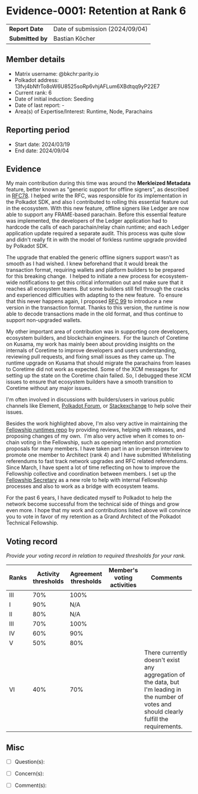# Evidence-0001: Retention at Rank 6

|                 |                                                                                             |
| --------------- | ------------------------------------------------------------------------------------------- |
| **Report Date** | Date of submission (2024/09/04)                                                             |
| **Submitted by**| Bastian Köcher                                                                              |


## Member details

- Matrix username: @bkchr:parity.io
- Polkadot address: 13fvj4bNfrTo8oW6U8525soRp6vhjAFLum6XBdtqq9yP22E7
- Current rank: 6
- Date of initial induction: Seeding
- Date of last report: -
- Area(s) of Expertise/Interest: Runtime, Node, Parachains


## Reporting period

- Start date: 2024/03/19
- End date: 2024/09/04


## Evidence

My main contribution during this time was around the **Merkleized Metadata** feature, better known as "generic support for offline signers", as described in [RFC78](https://polkadot-fellows.github.io/RFCs/approved/0078-merkleized-metadata.html). I helped write the RFC, was responsible for its implementation in the Polkadot SDK, and also I contributed to rolling this essential feature out in the ecosystem. With this new feature, offline signers like Ledger are now able to support any FRAME-based parachain. 
Before this essential feature was implemented, the developers of the Ledger application had to hardcode the calls of each parachain/relay chain runtime; and each Ledger application update required a separate audit. This process was quite slow and didn't really fit in with the model of forkless runtime upgrade provided by Polkadot SDK.

The upgrade that enabled the generic offline signers support wasn't as smooth as I had wished. I knew beforehand that it would break the transaction format, requiring wallets and platform builders to be prepared for this breaking change. 
I helped to initiate a new process for ecosystem-wide notifications to get this critical information out and make sure that it reaches all ecosystem teams. But some builders still fell through the cracks and experienced difficulties with adapting to the new feature. 
To ensure that this never happens again, I proposed [RFC 99](https://polkadot-fellows.github.io/RFCs/approved/0099-transaction-extension-version.html) to introduce a new version in the transaction format. Thanks to this version, the runtime is now able to decode transactions made in the old format, and thus continue to support non-upgraded wallets.

My other important area of contribution was in supporting core developers, ecosystem builders, and blockchain engineers. 
For the launch of Coretime on Kusama, my work has mainly been about providing insights on the internals of Coretime to improve developers and users understanding, reviewing pull requests, and fixing small issues as they came up. The runtime upgrade on Kusama that should migrate the parachains from leases to Coretime did not work as expected. Some of the XCM messages for setting up the state on the Coretime chain failed. So, I debugged these XCM issues to ensure that ecosystem builders have a smooth transition to Coretime without any major issues.

I'm often involved in discussions with builders/users in various public channels like Element, [Polkadot Forum](https://forum.polkadot.network/u/bkchr/summary), or [Stackexchange](https://substrate.stackexchange.com/users/73/bkchr) to help solve their issues.

Besides the work highlighted above, I'm also very active in maintaining the [Fellowship runtimes repo](https://github.com/polkadot-fellows/runtimes/issues/created_by/bkchr) by providing reviews, helping with releases, and proposing changes of my own. 
I'm also very active when it comes to on-chain voting in the Fellowship, such as opening retention and promotion proposals for many members. I have taken part in an in-person interview to promote one
member to Architect (rank 4) and I have submitted Whitelisting referendums to fast track network upgrades and RFC related referendums. 
Since March, I have spent a lot of time reflecting on how to improve the Fellowship collective and coordination between members. I set up the [Fellowship Secretary](https://github.com/polkadot-fellows/help-center/issues/8) as a new role to help with internal Fellowship processes and also to work as a bridge with ecosystem teams.

For the past 6 years, I have dedicated myself to Polkadot to help the network become successful from the technical side of things and grow even more. I hope that my work and contributions listed above will convince you to vote in favor of my retention as a Grand Architect of the Polkadot Technical Fellowship.

## Voting record
*Provide your voting record in relation to required thresholds for your rank.* 

|  Ranks | Activity thresholds | Agreement thresholds | Member's voting activities | Comments |
|---|---|---|---|---|
|III|70%   |100%  |   |  |
|I  |90%   |N/A   |   |  |
|II |80%   |N/A   |   |  |
|III|70%   |100%  |   |  |
|IV |60%   |90%   |   |  |
|V  |50%   |80%   |   |  |
|VI |40%   |70%   |   | There currently doesn't exist any aggregation of the data, but I'm leading in the number of votes and should clearly fulfill the requirements. |


## Misc

- [ ] Question(s): 

- [ ] Concern(s): 

- [ ] Comment(s): 

